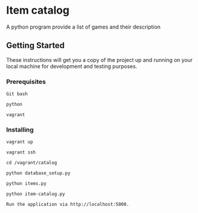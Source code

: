 # Item catalog

A python program provide a list of games and their description

## Getting Started

These instructions will get you a copy of the project up and running on your local machine for development and testing purposes.

### Prerequisites

```
Git bash
```
```
python
```
```
vagrant
```

### Installing


```
vagrant up
```
```
vagrant ssh
```
```
cd /vagrant/catalog
```
```
python database_setup.py
```
```
python items.py
```
```
python item-catalog.py
```
```
Run the application via http://localhost:5000.
```
